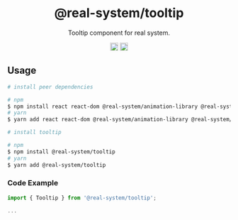 <h1 align="center">@real-system/tooltip</h1>
<p align="center">Tooltip component for real system.</p>
<p align="center">
<a href="https://www.npmjs.com/package/@real-system/tooltip"><img src="https://badgen.net/npm/v/@real-system/tooltip?label=&icon=npm&color=blue" alt="npm version" height="18"/></a>
<a href="https://www.npmjs.com/package/@real-system/tooltip"><img src="https://badgen.net/bundlephobia/min/@real-system/tooltip" alt="minified size" height="18"/></a>
</p>

## Usage

```bash
# install peer dependencies

# npm
$ npm install react react-dom @real-system/animation-library @real-system/box-primitive @real-system/styling-library @real-system/theme-library @real-system/utils-library
# yarn
$ yarn add react react-dom @real-system/animation-library @real-system/box-primitive @real-system/styling-library @real-system/theme-library @real-system/utils-library

# install tooltip

# npm
$ npm install @real-system/tooltip
# yarn
$ yarn add @real-system/tooltip
```

### Code Example

```javascript
import { Tooltip } from '@real-system/tooltip';

...

```
